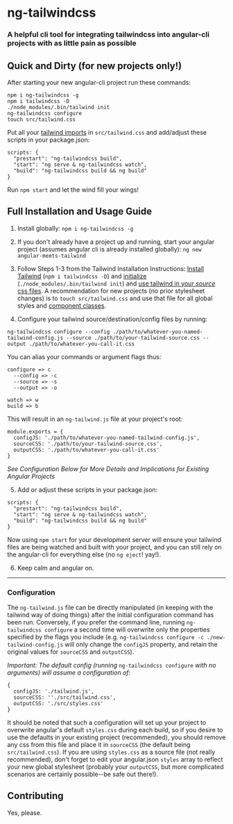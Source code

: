 # ng-tailwindcss
### A helpful cli tool for integrating tailwindcss into angular-cli projects with as little pain as possible

## Quick and Dirty (for new projects only!)

After starting your new angular-cli project run these commands:

  ```
  npm i ng-tailwindcss -g
  npm i tailwindcss -D
  ./node_modules/.bin/tailwind init
  ng-tailwindcss configure
  touch src/tailwind.css 
  ```

Put all your [tailwind imports](https://tailwindcss.com/docs/installation/#3-use-tailwind-in-your-css) in `src/tailwind.css` and add/adjust these scripts in your package.json:

  ```
  scripts: {
    "prestart": "ng-tailwindcss build",
    "start": "ng serve & ng-tailwindcss watch",
    "build": "ng-tailwindcss build && ng build"
  }
  ```

Run `npm start` and let the wind fill your wings!

## Full Installation and Usage Guide

1. Install globally:
  `npm i ng-tailwindcss -g`

2. If you don't already have a project up and running, start your angular project (assumes angular cli is already installed globally):
  `ng new angular-meets-tailwind`

3. Follow Steps 1-3 from the Tailwind Installation Instructions: [Install Tailwind](https://tailwindcss.com/docs/installation#1-install-tailwind-via-npm) (`npm i tailwindcss -D`) and [initialize](https://tailwindcss.com/docs/installation#2-create-a-tailwind-config-file) (`./node_modules/.bin/tailwind init`) and [use tailwind in your _source_ css files](https://tailwindcss.com/docs/installation#3-use-tailwind-in-your-css).
A recommendation for new projects (no prior stylesheet changes) is to `touch src/tailwind.css` and use that file for all global styles and [component classes](https://tailwindcss.com/docs/extracting-components).

4. Configure your tailwind source/destination/config files by running:

  ```
  ng-tailwindcss configure --config ./path/to/whatever-you-named-tailwind-config.js --source ./path/to/your-tailwind-source.css --output ./path/to/whatever-you-call-it.css
  ```

  You can alias your commands or argument flags thus:

  ```
  configure => c
    --config => -c
    --source => -s
    --output => -o

  watch => w
  build => b
  ```

  This will result in an `ng-tailwind.js` file at your project's root:

  ```
  module.exports = {
    configJS: './path/to/whatever-you-named-tailwind-config.js',
    sourceCSS: './path/to/your-tailwind-source.css',
    outputCSS: './path/to/whatever-you-call-it.css'
  }
  ```

  _See Configuration Below for More Details and Implications for Existing Angular Projects_

5. Add or adjust these scripts in your package.json:

  ```
  scripts: {
    "prestart": "ng-tailwindcss build",
    "start": "ng serve & ng-tailwindcss watch",
    "build": "ng-tailwindcss build && ng build"
  }
  ```

  Now using `npm start` for your development server will ensure your tailwind files are being watched and built with your project, and you can still rely on the angular-cli for everything else (no `ng eject`! yay!).

6. Keep calm and angular on.

------

### Configuration
The `ng-tailwind.js` file can be directly manipulated (in keeping with the tailwind way of doing things) after the initial configuration command has been run. Conversely, if you prefer the command line, running `ng-tailwindcss configure` a second time will overwrite only the properties specified by the flags you include (e.g. `ng-tailwindcss configure -c ./new-tailwind-config.js` will only change the `configJS` property, and retain the original values for `sourceCSS` and `outputCSS`).

_*Important*: The default config (running_ `ng-tailwindcss configure` _with no arguments) will assume a configuration of:_
  ```
  {
    configJS: './tailwind.js',
    sourceCSS: ''./src/tailwind.css',
    outputCSS: './src/styles.css'
  }
  ```

It should be noted that such a configuration will set up your project to overwrite angular's default `styles.css` during each build, so if you desire to use the defaults in your existing project (recommended), you should remove any css from this file and place it in `sourceCSS` (the default being `src/tailwind.css`). If you are using `styles.css` as a source file (not really recommended), don't forget to edit your angular.json `styles` array to reflect your new global stylesheet (probably your `outputCSS`, but more complicated scenarios are certainly possible--be safe out there!).

## Contributing

Yes, please.